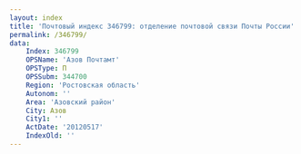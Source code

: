 ```yaml
---
layout: index
title: 'Почтовый индекс 346799: отделение почтовой связи Почты России'
permalink: /346799/
data:
    Index: 346799
    OPSName: 'Азов Почтамт'
    OPSType: П
    OPSSubm: 344700
    Region: 'Ростовская область'
    Autonom: ''
    Area: 'Азовский район'
    City: Азов
    City1: ''
    ActDate: '20120517'
    IndexOld: ''
---
```

